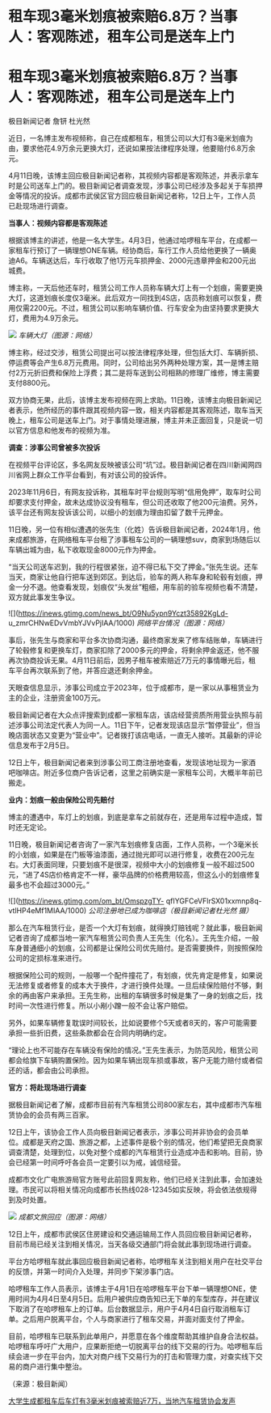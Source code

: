 # 租车现3毫米划痕被索赔6.8万？当事人：客观陈述，租车公司是送车上门

# 租车现3毫米划痕被索赔6.8万？当事人：客观陈述，租车公司是送车上门

极目新闻记者 詹钘 杜光然

近日，一名博主发布视频称，自己在成都租车，租赁公司以大灯有3毫米划痕为由，要求他花4.9万余元更换大灯，还说如果按法律程序处理，他要赔付6.8万余元。

4月11日晚，该博主回应极目新闻记者称，其视频内容都是客观陈述，并表示拿车时是公司送车上门的。极目新闻记者调查发现，涉事公司已经涉及多起关于车损押金等情况的投诉。成都市武侯区官方回应极目新闻记者称，12日上午，工作人员已赴现场进行调查。

**当事人：视频内容都是客观陈述**

根据该博主的讲述，他是一名大学生。4月3日，他通过哈啰租车平台，在成都一家租车行预订了一辆理想ONE车辆。经协商后，车行工作人员给他更换了一辆奥迪A6。车辆送达后，车行收取了他1万元车损押金、2000元违章押金和200元出城费。

博主称，一天后他还车时，租赁公司工作人员称车辆大灯上有一个划痕，需要更换大灯，这道划痕长度仅3毫米。此后双方一同找到4S店，店员称划痕可以恢复，费用仅需2200元。不过，租赁公司以影响车辆价值、行车安全为由坚持要求更换大灯，费用为4.9万余元。

![](https://inews.gtimg.com/om_bt/Ou1H6W688voH2hRzjrl2pugrP-o5WdpqtKBULs9Nq5kVIAA/1000)
_车辆大灯（图源：网络）_

博主称，经过交涉，租赁公司提出可以按法律程序处理，但包括大灯、车辆折损、停运费等会产生6.8万元费用。同时，公司给出另外两种处理方案，其一是博主赔付2万元折旧费和保险上浮费；其二是将车送到公司相熟的修理厂维修，博主需要支付8800元。

双方协商无果，此后，该博主发布视频在网上求助。11日晚，该博主向极目新闻记者表示，他所经历的事件跟其视频内容一致，相关内容都是其客观陈述，取车当天晚上，租车公司是送车上门。对于事情处理进展，博主并未正面回复，只是说一切以官方信息和他发布的视频为准。

**调查：涉事公司曾被多次投诉**

在视频平台评论区，多名网友反映被该公司“坑”过。极目新闻记者在四川新闻网四川省网上群众工作平台看到，有对该公司的投诉件。

2023年11月6日，有网友投诉称，其租车时平台规则写明“信用免押”，取车时公司却要求支付押金，故未达成协议没有租车，但公司还收取了他200元油费。另外，该平台还有网友投诉该公司，以细小的划痕为理由扣留了数千元押金。

11日晚，另一位有相似遭遇的张先生（化姓）告诉极目新闻记者，2024年1月，他来成都旅游，在网络租车平台租了涉事租车公司的一辆理想suv，商家到场随后以车辆出城为由，私下收取现金8000元作为押金。

“当天公司送车迟到，我的行程很紧张，迫不得已私下交了押金。”张先生说。还车当天，商家让他自行把车送到郊区。到达后，验车的两人称车身和轮毂有划痕，押金一分不退。他查看发现，划痕仅“头发丝”粗细，用车前的验车视频也看不清楚，双方就此事发生争议。

![](https://inews.gtimg.com/news_bt/O9Nu5ypn9Yczt35892KgLd-
u_zmrCHNwEDvVmbYJVvPjIAA/1000) _网络平台情况（图源：网络）_

事后，张先生与商家和平台多次协商沟通，最终商家发来了修车结账单，车辆进行了轮毂修复和更换车灯，商家扣除了2000多元的押金，将剩余押金返还，他不服再次协商投诉无果。4月11日前后，因男子租车被索赔近7万元的事情曝光后，租车平台再次联系到了他，并答应退还剩余押金。

天眼查信息显示，涉事公司成立于2023年，位于成都市，是一家以从事租赁业为主的企业，注册资金100万元。

极目新闻记者在大众点评搜索到成都一家租车店，该店经营资质所用营业执照与前述涉事公司法定代表人为同一人。11日下午，记者发现该店显示“暂停营业”，但当晚店面状态又变更为“营业中”。记者拨打该店电话，一直无人接听。其最新的评论信息发布于2月5日。

12日上午，极目新闻记者来到涉事公司工商注册地查看，发现该地址现为一家酒吧咖啡店。附近多位商户告诉记者，这里之前确实是一家租车公司，大概半年前已搬走。

**业内：划痕一般由保险公司先赔付**

博主的遭遇中，车灯上的划痕，到底是拿车之前就存在，还是用车过程中造成，暂时还无定论。

11日晚，极目新闻记者咨询了一家汽车划痕修复店面，工作人员称，一个3毫米长的小划痕，如果是在门板等油漆面，通过抛光即可以进行修复，收费在200元左右。大灯表面同理，只要划痕不是很深，视频中大小的划痕修复一般不超过500元，“进了4S店价格肯定不一样，豪华品牌的价格费用较高，但这么小的划痕修复最多也不会超过3000元。”

![](https://inews.gtimg.com/om_bt/OmspzgTY-
qfIYGFCeVFlrSX01xxmnp8q-vtlHP4eMf1MIAA/1000) _公司注册地已成为咖啡店（极目新闻记者杜光然 摄）_

那么在汽车租赁行业，是否一个大灯有划痕，就得换灯赔钱呢？就此事，极目新闻记者咨询了成都当地一家汽车租赁公司负责人王先生（化名）。王先生介绍，一般车身普通细小的划痕，公司都是让保险公司优先赔付。是否需要换件，则按照保险公司的定损标准来进行。

根据保险公司的规则，一般哪一个配件撞花了，有划痕，优先肯定是修复，如果说无法修复或者修复的成本大于换件，才进行换件处理。一旦后续保险赔付不够，剩余的再由客户来承担。王先生称，出租的车辆很多时候是集了一身的划痕之后，找时间一次性进行修复。所以小剐小蹭一般不会让客户赔偿。

另外，如果车辆修复耽误时间较长，比如说要修个5天或者8天的，客户可能需要承担一些折旧费，这些条款都会在合同内明确约定。

“理论上也不可能存在车辆没有保险的情况。”王先生表示，为防范风险，租赁公司都会给旗下车辆购置保险。因为如果车辆出现车损或事故，客户无能力赔付或者偿还的话，都会由公司承担。

**官方：将赴现场进行调查**

据极目新闻记者了解，成都市目前有汽车租赁公司800家左右，其中成都市汽车租赁协会的会员有两三百家。

12日上午，该协会工作人员向极目新闻记者表示，涉事公司并非协会的会员单位。成都是天府之国、旅游之都，上述事件是极个别的情况，他们希望把无良商家调查清楚，处理到位，以免对整个成都的汽车租赁行业造成冲击和影响。目前，协会已经第一时间呼吁各会员一定要引以为戒，诚信经营。

成都市文化广电旅游局官方账号此前回复网友称，他们已经关注到此事，会加速处理。市民可以将相关情况向成都市长热线028-12345如实反映，将会依法依规得到及时处置。

![](https://inews.gtimg.com/news_bt/Oxa59-16VA1DuRGnavQdHOkG5329eT61K-qYy3Uf61dxYAA/1000)
_成都文旅回应（图源：网络）_

12日上午，成都市武侯区住房建设和交通运输局工作人员回应极目新闻记者称，目前市局已经关注到相关情况，当天各级交通部门将会就此事到现场进行调查。

平台方哈啰租车就此事回应极目新闻记者称，哈啰租车关注到相关用户在社交平台的反馈，并第一时间介入处理，并同步下架涉事门店。

哈啰租车工作人员表示，该博主于4月1日在哈啰租车平台下单一辆理想ONE，使用时间为4月4日至4月5日。后用户被供应商告知已无下单的车型库存，并在建议下取消了在哈啰租车上的订单。后台数据显示，用户于4月4日自行取消租车订单。之后用户脱离平台，个人与商家进行了租车交易，并面对面支付了押金。

目前，哈啰租车已联系到此单用户，并愿意在各个维度帮助其维护自身合法权益。哈啰租车呼吁广大用户，应果断拒绝一切脱离平台的线下交易的行为。哈啰租车后续会进一步在平台内，加大对商户线下交易行为的打击和管理力度，对查实线下交易的商户进行集中整治。

（来源：极目新闻）

[大学生成都租车后车灯有3毫米划痕被索赔近7万，当地汽车租赁协会发声](https://news.qq.com/rain/a/20240411A06EN000)

